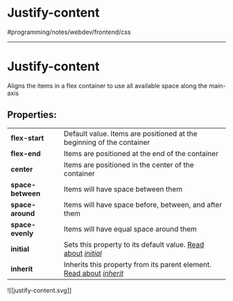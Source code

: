 # Justify-content
#programming/notes/webdev/frontend/css
- - - -
# Justify-content
Aligns the items in a flex container to use all available space along the main-axis

## Properties:
|     |     |
| --- | --- |
| **flex-start** | Default value. Items are positioned at the beginning of the container |
| **flex-end** | Items are positioned at the end of the container |
| **center** | Items are positioned in the center of the container |
| **space-between** | Items will have space between them |
| **space-around** | Items will have space before, between, and after them |
| **space-evenly** | Items will have equal space around them |
| **initial** | Sets this property to its default value. [Read about](https://www.w3schools.com/cssref/css_initial.asp) *[initial](https://www.w3schools.com/cssref/css_initial.asp)* |
| **inherit** | Inherits this property from its parent element. [Read about](https://www.w3schools.com/cssref/css_inherit.asp) *[inherit](https://www.w3schools.com/cssref/css_inherit.asp)* |

![[justify-content.svg]]
